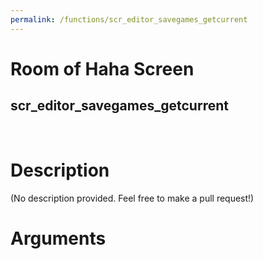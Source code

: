 ```yaml
---
permalink: /functions/scr_editor_savegames_getcurrent
---
```

# Room of Haha Screen  
## scr_editor_savegames_getcurrent  
&nbsp;  
# Description  
(No description provided. Feel free to make a pull request!) 
&nbsp;  
# Arguments


